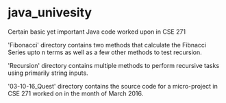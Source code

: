 # java_univesity
Certain basic yet important Java code worked upon in CSE 271

'Fibonacci' directory contains two methods that calculate the Fibnacci Series upto n terms as well as a few other methods to test recursion.

'Recursion' directory contains multiple methods to perform recursive tasks using primarily string inputs.

'03-10-16_Quest' directory contains the source code for a micro-project in CSE 271 worked on in the month of March 2016. 